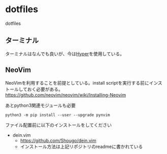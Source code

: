 # dotfiles
dotfiles

## ターミナル
ターミナルはなんでも良いが、今は[Hyper](https://hyper.is/)を使用している。

## NeoVim
NeoVimを利用することを前提としている。install scriptを実行する前にインストールしておく必要がある。
https://github.com/neovim/neovim/wiki/Installing-Neovim

あとpython3関連モジュールも必要
```
python3 -m pip install --user --upgrade pynvim
```


ファイル配置前に以下のインストールをしてください

- dein.vim
  - https://github.com/Shougo/dein.vim
  - インストール方法は上記リポジトリのreadmeに書かれている
